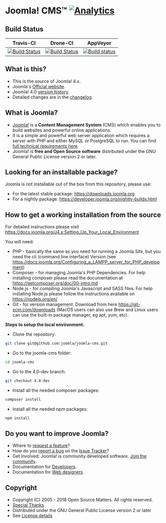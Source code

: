 Joomla! CMS™ [![Analytics](https://ga-beacon.appspot.com/UA-544070-3/joomla-cms/readme)](https://github.com/igrigorik/ga-beacon)
====================

Build Status
---------------------
| Travis-CI  | Drone-CI | AppVeyor |
| ------------- | ------------- | ------------- |
| [![Build Status](https://travis-ci.org/joomla/joomla-cms.svg?branch=staging)](https://travis-ci.org/joomla/joomla-cms)  | [![Build Status](http://213.160.72.75/api/badges/joomla/joomla-cms/status.svg)](http://213.160.72.75/joomla/joomla-cms)  | [![Build status](https://ci.appveyor.com/api/projects/status/bpcxulw6nnxlv8kb/branch/staging?svg=true)](https://ci.appveyor.com/project/joomla/joomla-cms)  |

What is this?
---------------------
* This is the source of Joomla! 4.x.
* Joomla's [Official website](https://www.joomla.org).
* Joomla! 4.0 [version history](https://docs.joomla.org/Special:MyLanguage/Joomla_4.0_version_history).
* Detailed changes are in the [changelog](https://github.com/joomla/joomla-cms/commits/4.0-dev).

What is Joomla?
---------------------
* [Joomla!](https://www.joomla.org/about-joomla.html) is a **Content Management System** (CMS) which enables you to build websites and powerful online applications.
* It is a simple and powerful web server application which requires a server with PHP and either MySQL or PostgreSQL to run. You can find [full technical requirements here](https://downloads.joomla.org/technical-requirements).
* Joomla! is **free and Open Source software** distributed under the GNU General Public License version 2 or later.

Looking for an installable package?
---------------------
Joomla is not installable out of the box from this repository, please use:
- For the latest stable package: https://downloads.joomla.org
- For a nightly package: https://developer.joomla.org/nightly-builds.html

How to get a working installation from the source
---------------------
For detailed instructions please visit https://docs.joomla.org/J4.x:Setting_Up_Your_Local_Environment

You will need:
- PHP - basically the same as you need for running a Joomla Site, but you need the cli (command line interface) Version (see https://docs.joomla.org/Configuring_a_LAMPP_server_for_PHP_development)
- Composer - for managing Joomla's PHP Dependencies. For help installing composer please read the documentation at https://getcomposer.org/doc/00-intro.md
- Node.js - for compiling Joomla's Javascript and SASS files. For help installing Node.js please follow the instructions available on https://nodejs.org/en/
- Git - for version management. Download from here https://git-scm.com/downloads (MacOS users can also use Brew and Linux users can use the built-in package manager, eg apt, yum, etc). 

**Steps to setup the local environment:**
- Clone the repository:
```bash
git clone git@github.com:joomla/joomla-cms.git
```
- Go to the joomla-cms folder:
```bash
cd joomla-cms
```
- Go to the 4.0-dev branch:
```bash
git checkout 4.0-dev
```
- Install all the needed composer packages:
```bash
composer install
```
- Install all the needed npm packages:
```bash
npm install
```

Do you want to improve Joomla?
--------------------
* Where to [request a feature](https://issues.joomla.org)?
* How do you [report a bug](https://docs.joomla.org/Special:MyLanguage/Filing_bugs_and_issues) on the [Issue Tracker](https://issues.joomla.org)?
* Get Involved: Joomla! is community developed software. [Join the community](https://volunteers.joomla.org).
* Documentation for [Developers](https://docs.joomla.org/Special:MyLanguage/Portal:Developers).
* Documentation for [Web designers](https://docs.joomla.org/Special:MyLanguage/Web_designers).

Copyright
---------------------
* Copyright (C) 2005 - 2018 Open Source Matters. All rights reserved.
* [Special Thanks](https://docs.joomla.org/Special:MyLanguage/Joomla!_Credits_and_Thanks)
* Distributed under the GNU General Public License version 2 or later
* See [License details](https://docs.joomla.org/Special:MyLanguage/Joomla_Licenses)
